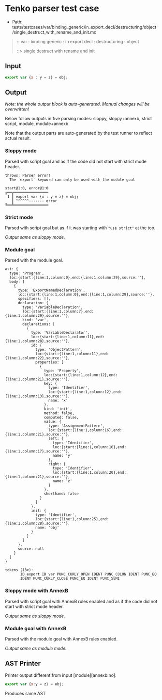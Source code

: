 # Tenko parser test case

- Path: tests/testcases/var/binding_generic/in_export_decl/destructuring/object/single_destruct_with_rename_and_init.md

> :: var : binding generic : in export decl : destructuring : object
>
> ::> single destruct with rename and init

## Input

`````js
export var {x : y = z} = obj;
`````

## Output

_Note: the whole output block is auto-generated. Manual changes will be overwritten!_

Below follow outputs in five parsing modes: sloppy, sloppy+annexb, strict script, module, module+annexb.

Note that the output parts are auto-generated by the test runner to reflect actual result.

### Sloppy mode

Parsed with script goal and as if the code did not start with strict mode header.

`````
throws: Parser error!
  The `export` keyword can only be used with the module goal

start@1:0, error@1:0
╔══╦════════════════
 1 ║ export var {x : y = z} = obj;
   ║ ^^^^^^------- error
╚══╩════════════════

`````

### Strict mode

Parsed with script goal but as if it was starting with `"use strict"` at the top.

_Output same as sloppy mode._

### Module goal

Parsed with the module goal.

`````
ast: {
  type: 'Program',
  loc:{start:{line:1,column:0},end:{line:1,column:29},source:''},
  body: [
    {
      type: 'ExportNamedDeclaration',
      loc:{start:{line:1,column:0},end:{line:1,column:29},source:''},
      specifiers: [],
      declaration: {
        type: 'VariableDeclaration',
        loc:{start:{line:1,column:7},end:{line:1,column:29},source:''},
        kind: 'var',
        declarations: [
          {
            type: 'VariableDeclarator',
            loc:{start:{line:1,column:11},end:{line:1,column:28},source:''},
            id: {
              type: 'ObjectPattern',
              loc:{start:{line:1,column:11},end:{line:1,column:22},source:''},
              properties: [
                {
                  type: 'Property',
                  loc:{start:{line:1,column:12},end:{line:1,column:21},source:''},
                  key: {
                    type: 'Identifier',
                    loc:{start:{line:1,column:12},end:{line:1,column:13},source:''},
                    name: 'x'
                  },
                  kind: 'init',
                  method: false,
                  computed: false,
                  value: {
                    type: 'AssignmentPattern',
                    loc:{start:{line:1,column:16},end:{line:1,column:21},source:''},
                    left: {
                      type: 'Identifier',
                      loc:{start:{line:1,column:16},end:{line:1,column:17},source:''},
                      name: 'y'
                    },
                    right: {
                      type: 'Identifier',
                      loc:{start:{line:1,column:20},end:{line:1,column:21},source:''},
                      name: 'z'
                    }
                  },
                  shorthand: false
                }
              ]
            },
            init: {
              type: 'Identifier',
              loc:{start:{line:1,column:25},end:{line:1,column:28},source:''},
              name: 'obj'
            }
          }
        ]
      },
      source: null
    }
  ]
}

tokens (13x):
       ID_export ID_var PUNC_CURLY_OPEN IDENT PUNC_COLON IDENT PUNC_EQ
       IDENT PUNC_CURLY_CLOSE PUNC_EQ IDENT PUNC_SEMI
`````

### Sloppy mode with AnnexB

Parsed with script goal with AnnexB rules enabled and as if the code did not start with strict mode header.

_Output same as sloppy mode._

### Module goal with AnnexB

Parsed with the module goal with AnnexB rules enabled.

_Output same as module mode._

## AST Printer

Printer output different from input [module][annexb:no]:

````js
export var {x:y = z} = obj;
````

Produces same AST
